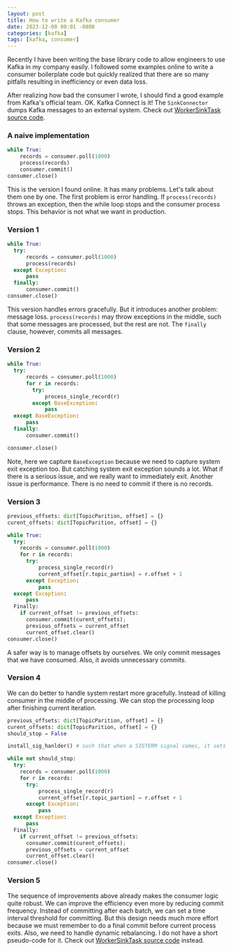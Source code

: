 ```yaml
---
layout: post
title: How to write a Kafka consumer
date: 2023-12-08 00:01 -0800
categories: [kafka]
tags: [kafka, consumer]
---
```


Recently I have been writing the base library code to allow engineers to use
Kafka in my company easily. I followed some examples online to write a consumer
boilerplate code but quickly realized that there are so many pitfalls resulting
in inefficiency or even data loss.

After realizing how bad the consumer I wrote, I should find a good example from
Kafka's official team. OK. Kafka Connect is it! The `SinkConnector` dumps Kafka
messages to an external system. Check out
[WorkerSinkTask source code](https://github.com/apache/kafka/blob/1ae6405c479636bc0a4e0ffda91c82ea3bd3a761/connect/runtime/src/main/java/org/apache/kafka/connect/runtime/WorkerSinkTask.java).

### A naive implementation

```python
while True:
    records = consumer.poll(1000)
    process(records)
    consumer.commit()
consumer.close()
```

This is the version I found online. It has many problems. Let's talk about them
one by one. The first problem is error handling. If `process(records)` throws
an exception, then the while loop stops and the consumer process stops. This
behavior is not what we want in production.

### Version 1

```python
while True:
  try:
      records = consumer.poll(1000)
      process(records)
  except Exception:
      pass
  finally:
      consumer.commit()
consumer.close()
```

This version handles errors gracefully. But it introduces another problem:
message loss. `process(records)` may throw exceptions in the middle, such that
some messages are processed, but the rest are not. The `finally` clause,
however, commits all messages.

### Version 2

```python
while True:
  try:
      records = consumer.poll(1000)
      for r in records:
        try:
            process_single_record(r)
        except BaseException:
            pass
  except BaseException:
      pass
  finally:
      consumer.commit()

consumer.close()
```

Note, here we capture `BaseException` because we need to capture system exit
exception too. But catching system exit exception sounds a lot. What if there
is a serious issue, and we really want to immediately exit. Another issue is
performance. There is no need to commit if there is no records.

### Version 3

```python
previous_offsets: dict[TopicParition, offset] = {}
curent_offsets: dict[TopicParition, offset] = {}

while True:
  try:
    records = consumer.poll(1000)
    for r in records:
      try:
          process_single_record(r)
          current_offset[r.topic_partion] = r.offset + 1
      except Exception:
          pass
  except Exception:
      pass
  Finally:
    if current_offset != previous_offsets:
      consumer.commit(curent_offsets);
      previous_offsets = current_offset
      current_offset.clear()
consumer.close()
```

A safer way is to manage offsets by ourselves. We only commit messages that we
have consumed. Also, it avoids unnecessary commits.

### Version 4

We can do better to handle system restart more gracefully. Instead of killing
consumer in the middle of processing. We can stop the processing loop after
finishing current iteration.

```python
previous_offsets: dict[TopicParition, offset] = {}
curent_offsets: dict[TopicParition, offset] = {}
should_stop = False

install_sig_hanlder() # such that when a SIGTERM signal comes, it sets should_stop = True

while not should_stop:
  try:
    records = consumer.poll(1000)
    for r in records:
      try:
          process_single_record(r)
          current_offset[r.topic_partion] = r.offset + 1
      except Exception:
          pass
  except Exception:
      pass
  Finally:
    if current_offset != previous_offsets:
      consumer.commit(curent_offsets);
      previous_offsets = current_offset
      current_offset.clear()
consumer.close()
```

### Version 5

The sequence of improvements above already makes the consumer logic quite
robust. We can improve the efficiency even more by reducing commit frequency.
Instead of committing after each batch, we can set a time interval threshold
for committing. But this design needs much more effort because we must remember
to do a final commit before current process exits. Also, we need to handle
dynamic rebalancing. I do not have a short pseudo-code for it. Check out
[WorkerSinkTask source code](https://github.com/apache/kafka/blob/1ae6405c479636bc0a4e0ffda91c82ea3bd3a761/connect/runtime/src/main/java/org/apache/kafka/connect/runtime/WorkerSinkTask.java)
instead.

